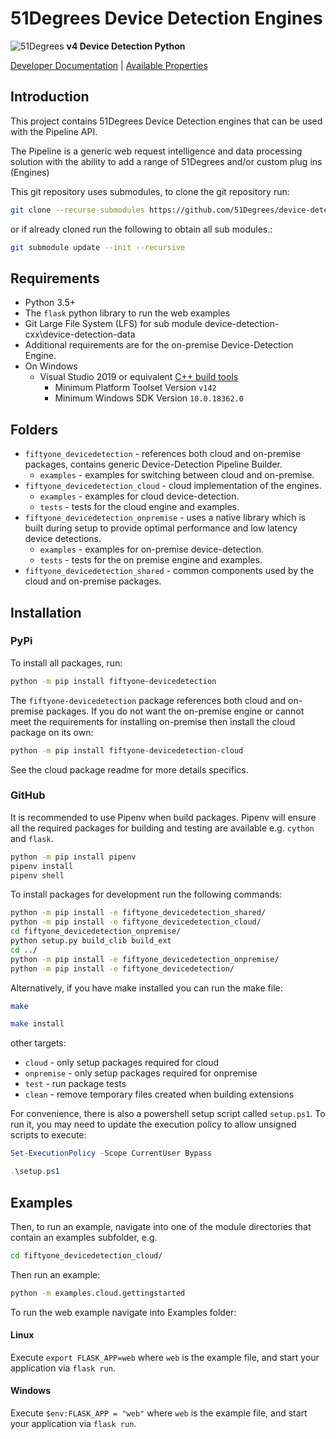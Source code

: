 # 51Degrees Device Detection Engines

![51Degrees](https://51degrees.com/DesktopModules/FiftyOne/Distributor/Logo.ashx?utm_source=github&utm_medium=repository&utm_content=readme_main&utm_campaign=python-open-source "THE Fastest and Most Accurate Device Detection") **v4 Device Detection Python**

[Developer Documentation](https://51degrees.com/device-detection-python/index.html?utm_source=github&utm_medium=repository&utm_content=property_dictionary&utm_campaign=python-open-source "Developer Documentation") | [Available Properties](https://51degrees.com/resources/property-dictionary?utm_source=github&utm_medium=repository&utm_content=property_dictionary&utm_campaign=python-open-source "View all available properties and values")

## Introduction

This project contains 51Degrees Device Detection engines that can be used with the Pipeline API.

The Pipeline is a generic web request intelligence and data processing solution with the ability to add a range of 51Degrees and/or custom plug ins (Engines)

This git repository uses submodules, to clone the git repository run:

```bash
git clone --recurse-submodules https://github.com/51Degrees/device-detection-python.git
```

or if already cloned run the following to obtain all sub modules.:

```bash
git submodule update --init --recursive
```

## Requirements

* Python 3.5+
* The `flask` python library to run the web examples
* Git Large File System (LFS) for sub module device-detection-cxx\device-detection-data
* Additional requirements are for the on-premise Device-Detection Engine.
* On Windows
  * Visual Studio 2019 or equivalent [C++ build tools](https://visualstudio.microsoft.com/visual-cpp-build-tools/)
    * Minimum Platform Toolset Version `v142`
    * Minimum Windows SDK Version `10.0.18362.0`
## Folders

* `fiftyone_devicedetection` - references both cloud and on-premise packages, contains generic Device-Detection Pipeline Builder.
  * `examples` - examples for switching between cloud and on-premise.
* `fiftyone_devicedetection_cloud` - cloud implementation of the engines.
  * `examples` - examples for cloud device-detection.
  * `tests` - tests for the cloud engine and examples.
* `fiftyone_devicedetection_onpremise` - uses a native library which is built during setup to provide optimal performance and low latency device detections.
  * `examples` - examples for on-premise device-detection.
  * `tests` - tests for the on premise engine and examples.
* `fiftyone_devicedetection_shared` - common components used by the cloud and on-premise packages.

## Installation

### PyPi

To install all packages, run:

```bash
python -m pip install fiftyone-devicedetection
```

The `fiftyone-devicedetection` package references both cloud and on-premise packages. If you do not want the on-premise engine or cannot meet the requirements for installing on-premise then install the cloud package on its own:

```bash
python -m pip install fiftyone-devicedetection-cloud
```

See the cloud package readme for more details specifics.

### GitHub

It is recommended to use Pipenv when build packages. Pipenv will ensure all the required packages for building and testing are available e.g. `cython` and `flask`.

```bash
python -m pip install pipenv
pipenv install
pipenv shell
```

To install packages for development run the following commands:

```bash
python -m pip install -e fiftyone_devicedetection_shared/
python -m pip install -e fiftyone_devicedetection_cloud/
cd fiftyone_devicedetection_onpremise/
python setup.py build_clib build_ext
cd ../
python -m pip install -e fiftyone_devicedetection_onpremise/
python -m pip install -e fiftyone_devicedetection/
```

Alternatively, if you have make installed you can run the make file:

```bash
make
```

```bash
make install
```

other targets:

* `cloud` - only setup packages required for cloud
* `onpremise` - only setup packages required for onpremise
* `test` - run package tests
* `clean` - remove temporary files created when building extensions

For convenience, there is also a powershell setup script called `setup.ps1`. To run it, you may need to update the execution policy to allow unsigned scripts to execute:

```powershell
Set-ExecutionPolicy -Scope CurrentUser Bypass

.\setup.ps1
```

## Examples

Then, to run an example, navigate into one of the module directories that contain an examples subfolder, e.g.

```bash
cd fiftyone_devicedetection_cloud/
```

Then run an example:

```bash
python -m examples.cloud.gettingstarted
```

To run the web example navigate into Examples folder:

#### Linux

Execute `export FLASK_APP=web` where `web` is the example file, and start your application via `flask run`.

#### Windows

Execute `$env:FLASK_APP = "web"` where `web` is the example file, and start your application via `flask run`.